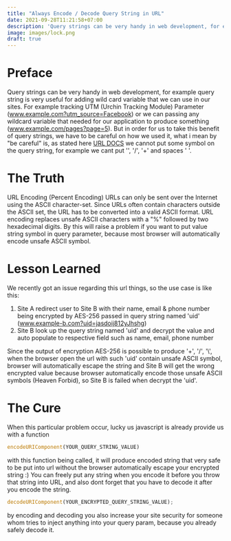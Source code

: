 ```yaml
---
title: "Always Encode / Decode Query String in URL"
date: 2021-09-28T11:21:58+07:00
description: 'Query strings can be very handy in web development, for example query string is very useful for adding wild card variable that we can use in our sites...'
image: images/lock.png
draft: true
---
```


# Preface
Query strings can be very handy in web development, for example query string is very useful for adding wild card variable that we can use in our sites. For example tracking UTM (Urchin Tracking Module) Parameter (www.example.com?utm_source=Facebook) or we can passing any wildcard variable that needed for our application to produce something (www.example.com/pages?page=5).
But in order for us to take this benefit of query strings, we have to be careful on how we used it, what i mean by "be careful" is, as stated here [URL DOCS](https://www.w3schools.com/tags/ref_urlencode.ASP) we cannot put some symbol on the query string, for example we cant put '\', '/', '+' and spaces ' '.

# The Truth
URL Encoding (Percent Encoding) URLs can only be sent over the Internet using the ASCII character-set. Since URLs often contain characters outside the ASCII set, the URL has to be converted into a valid ASCII format. URL encoding replaces unsafe ASCII characters with a "%" followed by two hexadecimal digits.
By this will raise a problem if you want to put value string symbol in query parameter, because most browser will automatically encode unsafe ASCII symbol.

# Lesson Learned
We recently got an issue regarding this url things, so the use case is like this:
1. Site A redirect user to Site B with their name, email & phone number being encrypted by AES-256 passed in query string named 'uid' (www.example-b.com?uid=jasdoij812yJhshg)
2. Site B look up the query string named 'uid' and decrypt the value and auto populate to respective field such as name, email, phone number

Since the output of encryption AES-256 is possible to produce '+', '/', '\\', when the browser open the url with such 'uid' contain unsafe ASCII symbol, browser will automatically escape the string and Site B will get the wrong encrypted value because browser automatically encode those unsafe ASCII symbols (Heaven Forbid), so Site B is failed when decrypt the 'uid'.

# The Cure

When this particular problem occur, lucky us javascript is already provide us with a function 
```javascript
encodeURIComponent(YOUR_QUERY_STRING_VALUE)
```

with this function being called, it will produce encoded string that very safe to be put into url without the browser automatically escape your encrypted string :)
You can freely put any string when you encode it before you throw that string into URL, and also dont forget that you have to decode it after you encode the string.

```javascript
decodeURIComponent(YOUR_ENCRYPTED_QUERY_STRING_VALUE);
```

by encoding and decoding you also increase your site security for someone whom tries to inject anything into your query param, because you already safely decode it.